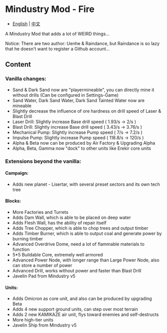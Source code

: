 # Mindustry Mod - Fire
- [English](README.md) | [中文](README_zh.md)

A Mindustry Mod that adds a lot of WEIRD things...

Notice: There are two author: Uenhe & Raindance, but Raindance is so lazy that he doesn't want to register a Github account...

## Content

### Vanilla changes:

- Sand & Dark Sand now are "playermineable", you can directly mine it without drills (Can be configured in Settings-Game)
- Sand Water, Dark Sand Water, Dark Sand Tainted Water now are mineable
- Slightly decrease the influence of ore hardness on drill speed of Laser & Blast Drill
- Laser Drill: Slightly increase Base drill speed ( 1.93/s -> 2/s )
- Blast Drill: Slightly increase Base drill speed ( 3.43/s -> 3.76/s )
- Mechanical Pump: Slightly increase Pump speed ( 7/s -> 7.2/s )
- Impulse Pump: Slightly increase Pump speed ( 118.8/s -> 120/s )
- Alpha & Beta now can be produced by Air Factory & Upgrading Alpha
- Alpha, Beta, Gamma now "dock" to other units like Erekir core units

### Extensions beyond the vanilla:

#### Campaign:

- Adds new planet - Lisertar, with several preset sectors and its own tech tree

#### Blocks:

- More Factories and Turrets
- Adds Dam Wall, which is able to be placed on deep water
- Adds Flesh Wall, has the ability of repair itself
- Adds Tree Chopper, which is able to chop trees and output timber
- Adds Timber Burner, which is able to output coal and generate power by burning timber
- Advanced Overdrive Dome, need a lot of flammable materials to function
- 5*5 Buildable Core, extremely well armored
- Advanced Power Node, with longer range than Large Power Node, also can store a number of power
- Advanced Drill, works without power and faster than Blast Drill
- Javelin Pad from Mindustry v5

#### Units:
- Adds Omicron as core unit, and also can be produced by upgrading Beta
- Adds 4 new support ground units, can step over most terrain
- Adds 2 new KAMIKAZE air unit, flys toward enemies and self-destructs
- More high-tier units
- Javelin Ship from Mindustry v5
